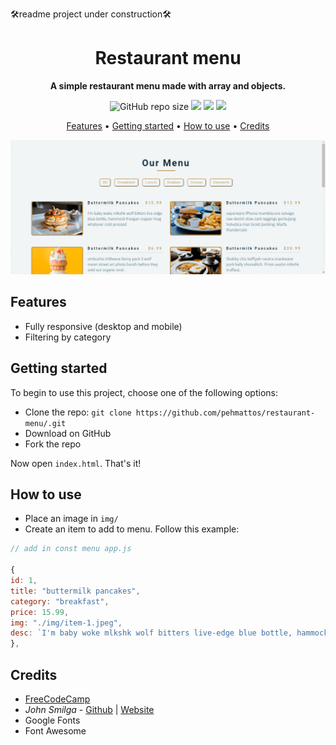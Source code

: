 
🛠readme project under construction🛠

<div align="center">
<h1>Restaurant menu</h1>
  
**A simple restaurant menu made with array and objects.**
  
![GitHub repo size](https://img.shields.io/github/repo-size/pehmattos/restaurant-menu)
![](https://badgen.net/badge/category/tutorial/red)
![](https://img.shields.io/website-up-down-green-red/http/monip.org.svg)
![](https://img.shields.io/github/license/pehmattos/restaurant-menu.svg)
  
[Features](#features)  • 
[Getting started](#getting-started)  •
[How to use](#how-to-use)  •
[Credits](#credits)
</div>

<img src="category-buttons.gif" width="1000" alt="filtering buttons"/>

## Features
- Fully responsive (desktop and mobile)
- Filtering by category

## Getting started
To begin to use this project, choose one of the following options:
- Clone the repo: `git clone https://github.com/pehmattos/restaurant-menu/.git`
- Download on GitHub
- Fork the repo

Now open `index.html`. That's it!

## How to use
- Place an image in `img/`
- Create an item to add to menu. Follow this example: 

```js
// add in const menu app.js

{
id: 1,
title: "buttermilk pancakes",
category: "breakfast",
price: 15.99,
img: "./img/item-1.jpeg",
desc: `I'm baby woke mlkshk wolf bitters live-edge blue bottle, hammock freegan copper mug whatever cold-pressed`,
},
```

## Credits
- [FreeCodeCamp](https://www.freecodecamp.org/news/javascript-projects-for-beginners/)
- _John Smilga_ - [Github](https://github.com/john-smilga/javascript-basic-projects/tree/master/08-menu) | [Website](https://www.johnsmilga.com/)
- Google Fonts
- Font Awesome


